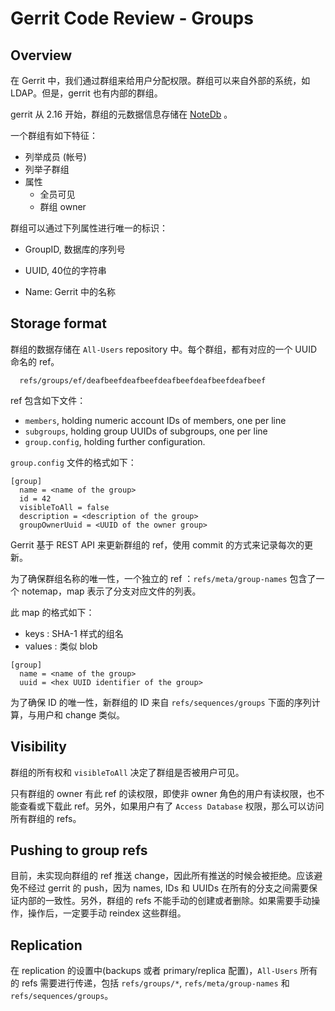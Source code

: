 
# Gerrit Code Review - Groups

## Overview

在 Gerrit 中，我们通过群组来给用户分配权限。群组可以来自外部的系统，如 LDAP。但是，gerrit 也有内部的群组。

gerrit 从 2.16 开始，群组的元数据信息存储在 [NoteDb](note-db.md) 。

一个群组有如下特征：

* 列举成员 (帐号)
* 列举子群组
* 属性
  - 全员可见
  - 群组 owner

群组可以通过下列属性进行唯一的标识：

* GroupID, 数据库的序列号

* UUID, 40位的字符串

* Name: Gerrit 中的名称

## Storage format

群组的数据存储在 `All-Users` repository 中。每个群组，都有对应的一个 UUID 命名的 ref。

```
  refs/groups/ef/deafbeefdeafbeefdeafbeefdeafbeefdeafbeef
```

ref 包含如下文件：

* `members`, holding numeric account IDs of members, one per line
* `subgroups`, holding group UUIDs of subgroups, one per line
* `group.config`, holding further configuration.

`group.config` 文件的格式如下：

```
[group]
  name = <name of the group>
  id = 42
  visibleToAll = false
  description = <description of the group>
  groupOwnerUuid = <UUID of the owner group>
```

Gerrit 基于 REST API 来更新群组的 ref，使用 commit 的方式来记录每次的更新。

为了确保群组名称的唯一性，一个独立的 ref ：`refs/meta/group-names` 包含了一个 notemap，map 表示了分支对应文件的列表。

此 map 的格式如下：

* keys : SHA-1 样式的组名
* values : 类似 blob

```
[group]
  name = <name of the group>
  uuid = <hex UUID identifier of the group>
```

为了确保 ID 的唯一性，新群组的 ID 来自 `refs/sequences/groups` 下面的序列计算，与用户和 change 类似。

## Visibility

群组的所有权和 `visibleToAll` 决定了群组是否被用户可见。

只有群组的 owner 有此 ref 的读权限，即使非 owner 角色的用户有读权限，也不能查看或下载此 ref。另外，如果用户有了 `Access Database` 权限，那么可以访问所有群组的 refs。

## Pushing to group refs

目前，未实现向群组的 ref 推送 change，因此所有推送的时候会被拒绝。应该避免不经过 gerrit 的 push，因为 names, IDs 和 UUIDs 在所有的分支之间需要保证内部的一致性。另外，群组的 refs 不能手动的创建或者删除。如果需要手动操作，操作后，一定要手动 reindex 这些群组。

## Replication

在 replication 的设置中(backups 或者 primary/replica 配置)，`All-Users` 所有的 refs 需要进行传递，包括 `refs/groups/*`, `refs/meta/group-names` 和 `refs/sequences/groups`。

